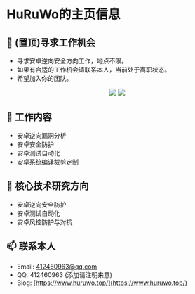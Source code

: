 # HuRuWo的主页信息


## 👯 (置顶)寻求工作机会

- 寻求安卓逆向安全方向工作，地点不限。
- 如果有合适的工作机会请联系本人，当前处于离职状态。
- 希望加入你的团队。

<p align="center">
  <img src ="https://github-readme-stats.vercel.app/api?username=HuRuWo&show_icons=true&hide_border=true&theme=graywhite&include_all_commits=true&count_private=true">
  <img src ="https://github-readme-stats.vercel.app/api/top-langs/?username=HuRuWo&layout=compact&hide_border=true&langs_count=10&theme=graywhite&include_all_commits=true&count_private=true">
</p>



## 🔭 工作内容

- 安卓逆向漏洞分析
- 安卓安全防护
- 安卓测试自动化
- 安卓系统编译裁剪定制

## 🌱 核心技术研究方向

- 安卓逆向安全防护
- 安卓测试自动化
- 安卓风控防护与对抗

## 📫 联系本人

- Email: 412460963@qq.com
- QQ: 412460963 (添加请注明来意)
- Blog: [https://www.huruwo.top/](https://www.huruwo.top/)

 
<!-- **HuRuWo/HuRuWo** is a ✨ _special_ ✨ repository because its `README.md` (this file) appears on your GitHub profile.

Here are some ideas to get you started:

- 🔭 I’m currently working on ...
- 🌱 I’m currently learning ...
- 👯 I’m looking to collaborate on ...
- 🤔 I’m looking for help with ...
- 💬 Ask me about ...
- 📫 How to reach me: ...
- 😄 Pronouns: ...
- ⚡ Fun fact: ... -->

